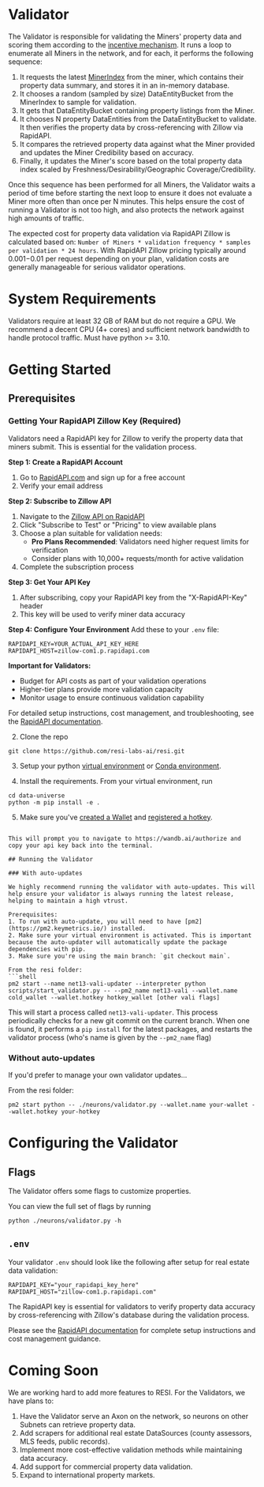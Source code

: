 # Validator

The Validator is responsible for validating the Miners' property data and scoring them according to the [incentive mechanism](../README.md#incentive-mechanism). It runs a loop to enumerate all Miners in the network, and for each, it performs the following sequence:
1. It requests the latest [MinerIndex](../README.md#terminology) from the miner, which contains their property data summary, and stores it in an in-memory database.
2. It chooses a random (sampled by size) DataEntityBucket from the MinerIndex to sample for validation.
3. It gets that DataEntityBucket containing property listings from the Miner.
4. It chooses N property DataEntities from the DataEntityBucket to validate. It then verifies the property data by cross-referencing with Zillow via RapidAPI.
5. It compares the retrieved property data against what the Miner provided and updates the Miner Credibility based on accuracy.
6. Finally, it updates the Miner's score based on the total property data index scaled by Freshness/Desirability/Geographic Coverage/Credibility.

Once this sequence has been performed for all Miners, the Validator waits a period of time before starting the next loop to ensure it does not evaluate a Miner more often than once per N minutes. This helps ensure the cost of running a Validator is not too high, and also protects the network against high amounts of traffic.

The expected cost for property data validation via RapidAPI Zillow is calculated based on: `Number of Miners * validation frequency * samples per validation * 24 hours`. With RapidAPI Zillow pricing typically around $0.001-$0.01 per request depending on your plan, validation costs are generally manageable for serious validator operations.

# System Requirements

Validators require at least 32 GB of RAM but do not require a GPU. We recommend a decent CPU (4+ cores) and sufficient network bandwidth to handle protocol traffic. Must have python >= 3.10.

# Getting Started

## Prerequisites

### Getting Your RapidAPI Zillow Key (Required)

Validators need a RapidAPI key for Zillow to verify the property data that miners submit. This is essential for the validation process.

**Step 1: Create a RapidAPI Account**
1. Go to [RapidAPI.com](https://rapidapi.com/) and sign up for a free account
2. Verify your email address

**Step 2: Subscribe to Zillow API**
1. Navigate to the [Zillow API on RapidAPI](https://rapidapi.com/apimaker/api/zillow-com1/)
2. Click "Subscribe to Test" or "Pricing" to view available plans
3. Choose a plan suitable for validation needs:
   - **Pro Plans Recommended**: Validators need higher request limits for verification
   - Consider plans with 10,000+ requests/month for active validation
4. Complete the subscription process

**Step 3: Get Your API Key**
1. After subscribing, copy your RapidAPI key from the "X-RapidAPI-Key" header
2. This key will be used to verify miner data accuracy

**Step 4: Configure Your Environment**
Add these to your `.env` file:
```
RAPIDAPI_KEY=YOUR_ACTUAL_API_KEY_HERE
RAPIDAPI_HOST=zillow-com1.p.rapidapi.com
```

**Important for Validators:**
- Budget for API costs as part of your validation operations
- Higher-tier plans provide more validation capacity
- Monitor usage to ensure continuous validation capability

For detailed setup instructions, cost management, and troubleshooting, see the [RapidAPI documentation](rapidapi.md).

2. Clone the repo

```shell
git clone https://github.com/resi-labs-ai/resi.git
```

3. Setup your python [virtual environment](https://docs.python.org/3/library/venv.html) or [Conda environment](https://conda.io/projects/conda/en/latest/user-guide/tasks/manage-environments.html#creating-an-environment-with-commands).

4. Install the requirements. From your virtual environment, run
```shell
cd data-universe
python -m pip install -e .
```

5. Make sure you've [created a Wallet](https://docs.bittensor.com/getting-started/wallets) and [registered a hotkey](https://docs.bittensor.com/subnets/register-and-participate).

```

This will prompt you to navigate to https://wandb.ai/authorize and copy your api key back into the terminal.

## Running the Validator

### With auto-updates

We highly recommend running the validator with auto-updates. This will help ensure your validator is always running the latest release, helping to maintain a high vtrust.

Prerequisites:
1. To run with auto-update, you will need to have [pm2](https://pm2.keymetrics.io/) installed.
2. Make sure your virtual environment is activated. This is important because the auto-updater will automatically update the package dependencies with pip.
3. Make sure you're using the main branch: `git checkout main`.

From the resi folder:
```shell
pm2 start --name net13-vali-updater --interpreter python scripts/start_validator.py -- --pm2_name net13-vali --wallet.name cold_wallet --wallet.hotkey hotkey_wallet [other vali flags]
```

This will start a process called `net13-vali-updater`. This process periodically checks for a new git commit on the current branch. When one is found, it performs a `pip install` for the latest packages, and restarts the validator process (who's name is given by the `--pm2_name` flag)


### Without auto-updates

If you'd prefer to manage your own validator updates...

From the resi folder:
```shell
pm2 start python -- ./neurons/validator.py --wallet.name your-wallet --wallet.hotkey your-hotkey
```

# Configuring the Validator

## Flags

The Validator offers some flags to customize properties.

You can view the full set of flags by running
```shell
python ./neurons/validator.py -h
```

## `.env`

Your validator `.env` should look like the following after setup for real estate data validation:

```
RAPIDAPI_KEY="your_rapidapi_key_here"
RAPIDAPI_HOST="zillow-com1.p.rapidapi.com"
```

The RapidAPI key is essential for validators to verify property data accuracy by cross-referencing with Zillow's database during the validation process.

Please see the [RapidAPI documentation](rapidapi.md) for complete setup instructions and cost management guidance.

# Coming Soon

We are working hard to add more features to RESI. For the Validators, we have plans to:

1. Have the Validator serve an Axon on the network, so neurons on other Subnets can retrieve property data.
2. Add scrapers for additional real estate DataSources (county assessors, MLS feeds, public records).
3. Implement more cost-effective validation methods while maintaining data accuracy.
4. Add support for commercial property data validation.
5. Expand to international property markets.
